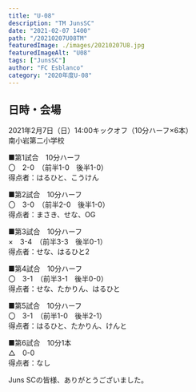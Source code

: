 ```yaml
---
title: "U-08"
description: "TM JunsSC"
date: "2021-02-07 1400"
path: "/20210207U08TM"
featuredImage: ./images/20210207U8.jpg
featuredImageAlt: "U08"
tags: ["JunsSC"]
author: "FC Esblanco"
category: "2020年度U-08"
---
```


## 日時・会場

2021年2月7日（日）14:00キックオフ（10分ハーフ×6本）<br>
南小岩第二小学校

■第1試合　10分ハーフ<br>
〇　2-0　（前半1-0　後半1-0）<br>
得点者：はるひと、こうけん

■第2試合　10分ハーフ<br>
〇　3-0　（前半2-0　後半1-0）<br>
得点者：まさき、せな、OG

■第3試合　10分ハーフ<br>
×　3-4　（前半3-3　後半0-1）<br>
得点者：せな、はるひと2

■第4試合　10分ハーフ<br>
〇　3-1　（前半3-1　後半0-0）<br>
得点者：せな、たかりん、はるひと

■第5試合　10分ハーフ<br>
〇　3-1　（前半1-0　後半2-1）<br>
得点者：はるひと、たかりん、けんと

■第6試合　10分1本<br>
△　0-0<br>
得点者：なし

Juns SCの皆様、ありがとうございました。
